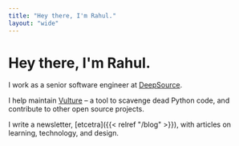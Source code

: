 ```yaml
---
title: "Hey there, I'm Rahul."
layout: "wide"
---
```


# Hey there, I'm Rahul.

I work as a senior software engineer at [DeepSource](https://deepsource.io).

I help maintain [Vulture](https://github.com/jendrikseipp/vulture) – a tool to scavenge dead Python code, and contribute to other open source projects.

I write a newsletter, [etcetra]({{< relref "/blog" >}}), with articles on learning, technology, and design.

<!-- In case you’re wondering about what I’m upto currently, you can read my [now]({{< relref "/blog" >}}) page. -->
